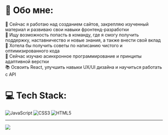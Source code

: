 # 👾 Обо мне:
🔭 Сейчас я работаю над созданием сайтов, закрепляю изученный материал и развиваю свои навыки фронтенд-разработки<br>👯 Ищу возможность попасть в команду, где я смогу получить поддержку, наставничество и новые знания, а также внести свой вклад<br>🤯 Хотела бы получить советы по написанию чистого и оптимизированного кода<br>🌱 Сейчас изучаю асинхронное программирование и принципы адаптивной верстки<br>📚 Освоить React, улучшить навыки UX/UI дизайна и научиться работать с API


# 💻 Tech Stack:
![JavaScript](https://img.shields.io/badge/javascript-%23323330.svg?style=for-the-badge&logo=javascript&logoColor=%23F7DF1E) ![CSS3](https://img.shields.io/badge/css3-%231572B6.svg?style=for-the-badge&logo=css3&logoColor=white) ![HTML5](https://img.shields.io/badge/html5-%23E34F26.svg?style=for-the-badge&logo=html5&logoColor=white)

---
[![](https://visitcount.itsvg.in/api?id=pentrick&icon=3&color=1)](https://visitcount.itsvg.in)

<!-- Proudly created with GPRM ( https://gprm.itsvg.in ) -->

